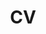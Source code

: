 ---
layout: archive
title: "CV"
permalink: /cv/
author_profile: true
redirect_from:
  - /files/CV.pdf
---